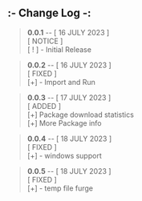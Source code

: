 ## **:- Change Log -:**

> **0.0.1** -- [ 16 JULY 2023 ]  
> [ NOTICE ]  
> [ ! ] - Initial Release

> **0.0.2** -- [ 16 JULY 2023 ]  
> [ FIXED ]  
> [+] - Import and Run

> **0.0.3** -- [ 17 JULY 2023 ]  
> [ ADDED ]  
> [+] Package download statistics  
> [+] More Package info

> **0.0.4** -- [ 18 JULY 2023 ]  
> [ FIXED ]  
> [+] - windows support

> **0.0.5** -- [ 18 JULY 2023 ]  
> [ FIXED ]  
> [+] - temp file furge
